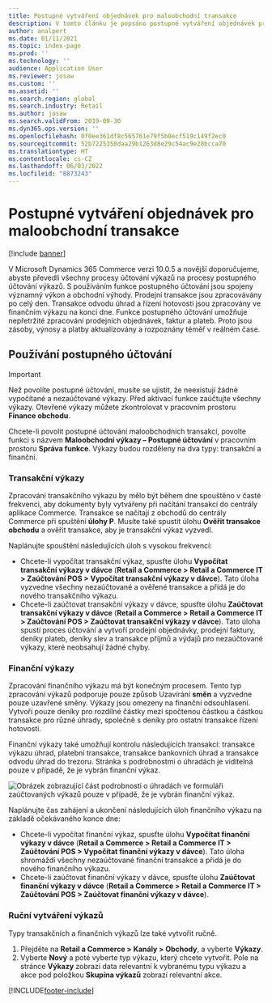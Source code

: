 ```yaml
---
title: Postupné vytváření objednávek pro maloobchodní transakce
description: V tomto článku je popsáno postupné vytváření objednávek pro transakce obchodu v Microsoft Dynamics 365 Commerce.
author: analpert
ms.date: 01/11/2021
ms.topic: index-page
ms.prod: ''
ms.technology: ''
audience: Application User
ms.reviewer: josaw
ms.custom: ''
ms.assetid: ''
ms.search.region: global
ms.search.industry: Retail
ms.author: josaw
ms.search.validFrom: 2019-09-30
ms.dyn365.ops.version: ''
ms.openlocfilehash: 0f0ee361df8c565761e79f5b0ecf519c149f2ec0
ms.sourcegitcommit: 52b7225350daa29b1263d8e29c54ac9e20bcca70
ms.translationtype: HT
ms.contentlocale: cs-CZ
ms.lasthandoff: 06/03/2022
ms.locfileid: "8873243"
---
```

# <a name="trickle-feed-based-order-creation-for-retail-store-transactions"></a>Postupné vytváření objednávek pro maloobchodní transakce

[!include [banner](includes/banner.md)]

V Microsoft Dynamics 365 Commerce verzi 10.0.5 a novější doporučujeme, abyste převedli všechny procesy účtování výkazů na procesy postupného účtování výkazů. S používáním funkce postupného účtování jsou spojeny významný výkon a obchodní výhody. Prodejní transakce jsou zpracovávány po celý den. Transakce odvodu úhrad a řízení hotovosti jsou zpracovány ve finančním výkazu na konci dne. Funkce postupného účtování umožňuje nepřetržité zpracování prodejních objednávek, faktur a plateb. Proto jsou zásoby, výnosy a platby aktualizovány a rozpoznány téměř v reálném čase.

## <a name="use-trickle-feed-based-posting"></a>Používání postupného účtování

> [!IMPORTANT]
> Než povolíte postupné účtování, musíte se ujistit, že neexistují žádné vypočítané a nezaúčtované výkazy. Před aktivací funkce zaúčtujte všechny výkazy. Otevřené výkazy můžete zkontrolovat v pracovním prostoru **Finance obchodu**.

Chcete-li povolit postupné účtování maloobchodních transakcí, povolte funkci s názvem **Maloobchodní výkazy – Postupné účtování** v pracovním prostoru **Správa funkce**. Výkazy budou rozděleny na dva typy: transakční a finanční.

### <a name="transactional-statements"></a>Transakční výkazy

Zpracování transakčního výkazu by mělo být během dne spouštěno v časté frekvenci, aby dokumenty byly vytvářeny při načítání transakcí do centrály aplikace Commerce. Transakce se načítají z obchodů do centrály Commerce při spuštění **úlohy P**. Musíte také spustit úlohu **Ověřit transakce obchodu** a ověřit transakce, aby je transakční výkaz vyzvedl.

Naplánujte spouštění následujících úloh s vysokou frekvencí:

- Chcete-li vypočítat transakční výkaz, spusťte úlohu **Vypočítat transakční výkazy v dávce** (**Retail a Commerce \> Retail a Commerce IT \> Zaúčtování POS \> Vypočítat transakční výkazy v dávce**). Tato úloha vyzvedne všechny nezaúčtované a ověřené transakce a přidá je do nového transakčního výkazu.
- Chcete-li zaúčtovat transakční výkazy v dávce, spusťte úlohu **Zaúčtovat transakční výkazy v dávce** (**Retail a Commerce \> Retail a Commerce IT \> Zaúčtování POS \> Zaúčtovat transakční výkazy v dávce**). Tato úloha spustí proces účtování a vytvoří prodejní objednávky, prodejní faktury, deníky plateb, deníky slev a transakce příjmů a výdajů pro nezaúčtované výkazy, které neobsahují žádné chyby. 

### <a name="financial-statements"></a>Finanční výkazy

Zpracování finančního výkazu má být konečným procesem. Tento typ zpracování výkazů podporuje pouze způsob Uzavírání **směn** a vyzvedne pouze uzavřené směny. Výkazy jsou omezeny na finanční odsouhlasení. Vytvoří pouze deníky pro rozdílné částky mezi spočtenou částkou a částkou transakce pro různé úhrady, společně s deníky pro ostatní transakce řízení hotovosti.

Finanční výkazy také umožňují kontrolu následujících transakcí: transakce výkazu úhrad, platební transakce, transakce bankovních úhrad a transakce odvodu úhrad do trezoru. Stránka s podrobnostmi o úhradách je viditelná pouze v případě, že je vybrán finanční výkaz.

![Obrázek zobrazující část podrobností o úhradách ve formuláři zaúčtovaných výkazů pouze v případě, že je vybrán finanční výkaz.](./media/Trickle-feed-posted-statements-transaction-view.png)

Naplánujte čas zahájení a ukončení následujících úloh finančního výkazu na základě očekávaného konce dne:

- Chcete-li vypočítat finanční výkaz, spusťte úlohu **Vypočítat finanční výkazy v dávce** (**Retail a Commerce \> Retail a Commerce IT \> Zaúčtování POS \> Vypočítat finanční výkazy v dávce**). Tato úloha shromáždí všechny nezaúčtované finanční transakce a přidá je do nového finančního výkazu.
- Chcete-li zaúčtovat finanční výkazy v dávce, spusťte úlohu **Zaúčtovat finanční výkazy v dávce** (**Retail a Commerce \> Retail a Commerce IT \> Zaúčtování POS \> Zaúčtovat finanční výkazy v dávce**).

### <a name="manually-create-statements"></a>Ruční vytváření výkazů

Typy transakčních a finančních výkazů lze také vytvořit ručně. 

1. Přejděte na **Retail a Commerce \> Kanály \> Obchody**, a vyberte **Výkazy**. 
2. Vyberte **Nový** a poté vyberte typ výkazu, který chcete vytvořit. Pole na stránce **Výkazy** zobrazí data relevantní k vybranému typu výkazu a akce pod položkou **Skupina výkazů** zobrazí relevantní akce.

[!INCLUDE[footer-include](../includes/footer-banner.md)]
